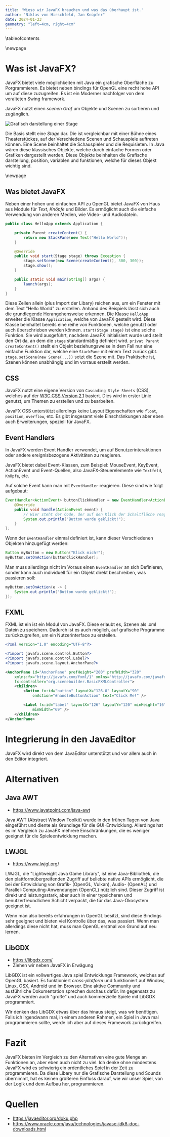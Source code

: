 ```yaml
---
title: 'Wieso wir JavaFX brauchen und was das überhaupt ist.'
author: "Niklas von Hirschfeld, Jan Knüpfer"
date: 2024-01-23
geometry: "left=4cm, right=4cm"
---
```


\tableofcontents

\newpage

# Was ist JavaFX?

JavaFX bietet viele möglichkeiten mit Java ein grafische Oberfläche zu
Porgrammieren. Es bietet neben bindings für OpenGL eine recht hohe API um auf
diese zuzugreifen. Es ist ein Moderner nachfolger von dem veralteten Swing framework.

JavaFX nutzt einen *scenen Graf* um Objekte und Scenen zu sortieren und zugänglich.

![Grafisch darstellung einer *Stage*](./assets/javafx_stage_graph.jpg)

Die Basis stellt eine *Stage* dar. Die ist vergleichbar mit einer Bühne eines
Theaterstückes, auf der Verschiedene Scenen und Schauspiele auftreten können.
Eine Scene beinhaltet die Schauspieler und die Requisieten. In Java wären diese klassisches
Objekte, welche durch einfache Formen oder Grafiken dargestellt werden. Diese
Objekte beinhalten die Grafische darstellung, position, variablen und
funktionen, welche für dieses Objekt wichtig sind.

\newpage

## Was bietet JavaFX

Neben einer hohen und einfachen API zu OpenGL bietet JavaFX von Haus aus Module
für *Text*, *Knöpfe* und Bilder. Es ermöglicht auch die einfache Verwendung von
anderen Medien, wie Video- und Audiodatein.

```java
public class HelloApp extends Application {

    private Parent createContent() {
        return new StackPane(new Text("Hello World"));
    }

    @Override
    public void start(Stage stage) throws Exception {
        stage.setScene(new Scene(createContent(), 300, 300));
        stage.show();
    }

    public static void main(String[] args) {
        launch(args);
    }
}
```

Diese Zeilen allein (plus Import der Libary) reichen aus, um ein Fenster mit
dem Text "Hello World" zu erstellen. Anhand des Beispiels lässt sich auch die
grundlegende Herangehensweise erkennen. Die Klasse `HelloApp` erweiter die
Klasse `Application`, welche von JavaFX gestellt wird. Diese Klasse beinhaltet
bereits eine reihe von Funktionen, welche genutzt oder auch überschrieben
werden können. `start(Stage stage)` ist eine solche Funktion. Sie wird
ausgeführt, nachdem JavaFX initialisiert wurde und stellt den Ort da, an dem
die `stage` standardmäßig definiert wird. `privat Parent createContent()`
stellt ein Objekt beziehungsweise in dem Fall nur eine einfache Funktion dar,
welche eine `StackPane` mit einem Text zurück gibt. `stage.setScene(new
Scene(...))` setzt die Szene mit. Das Praktische ist, Szenen können unabhängig
und im vorraus erstellt werden. 

## CSS

JavaFX nutzt eine eigene Version von `Cascading Style Sheets` (CSS), welches
auf der [W3C CSS Version 2.1](https://www.w3.org/TR/CSS21/) basiert. Dies wird
in erster Linie genutzt, um Themen zu erstellen und zu bearbeiten. 

JavaFX CSS unterstützt allerdings keine Layout Eigenschaften wie `float`,
`position`, `overflow`, etc. Es gibt insgesamt viele Einschränkungen aber eben
auch Erweiterungen, speziell für JavaFX.

## Event Handlers

In JavaFX werden Event Handler verwendet, um auf Benutzerinteraktionen oder
andere ereignisbezogene Aktivitäten zu reagieren.

JavaFX bietet dabei Event-Klassen, zum Beispiel: MouseEvent, KeyEvent,
ActionEvent und Event-Quellen, also JavaFX-Steuerelemente wie `Textfeld`,
`Knöpfe`, etc.

Auf solche Event kann man mit `EventHandler` reagieren. Diese sind wie folgt
aufgebaut:

```java
EventHandler<ActionEvent> buttonClickHandler = new EventHandler<ActionEvent>() {
    @Override
    public void handle(ActionEvent event) {
        // Hier steht der Code, der auf den Klick der Schaltfläche reagiert
        System.out.println("Button wurde geklickt!");
    }
};
```

Wenn der `EventHandler` einmal definiert ist, kann dieser Verschiedenen
Objekten hinzugefügt werden:

```java
Button myButton = new Button("Klick mich!");
myButton.setOnAction(buttonClickHandler);
```

Man muss allerdings nicht im Voraus einen `EventHandler` an sich Definieren,
sonder kann auch individuell für ein Objekt direkt beschreiben, was passieren
soll:

```java
myButton.setOnAction(e -> {
    System.out.println("Button wurde geklickt!");
});
```

## FXML

FXML ist ein ist ein Modul von JavaFX. Diese erlaubt es, Szenen als .xml Datein
zu speichern. Dadurch ist es auch möglich, auf grafische Programme
zurückzugreifen, um ein Nutzerinterface zu erstellen.


```xml
<?xml version="1.0" encoding="UTF-8"?>

<?import javafx.scene.control.Button?>
<?import javafx.scene.control.Label?>
<?import javafx.scene.layout.AnchorPane?>

<AnchorPane id="AnchorPane" prefHeight="200" prefWidth="320" 
	xmlns:fx="http://javafx.com/fxml/1" xmlns="http://javafx.com/javafx/8" 
	fx:controller="org.scenebuilder.BasicFXMLController">
	<children>
		<Button fx:id="button" layoutX="126.0" layoutY="90" 
			onAction="#handleButtonAction" text="Click Me!" />

		<Label fx:id="label" layoutX="126" layoutY="120" minHeight="16"
			minWidth="69" />
	</children>
</AnchorPane>
```



# Integrierung in den JavaEditor

JavaFX wird direkt von dem JavaEditor unterstützt und vor allem auch in den
Editor integriert.

# Alternativen

## Java AWT

- <https://www.javatpoint.com/java-awt>

Java AWT (Abstract Window Toolkit) wurde in den frühen Tagen von Java
eingeführt und diente als Grundlage für die GUI-Entwicklung. Allerdings hat es
im Vergleich zu JavaFX mehrere Einschränkungen, die es weniger geeignet für die
Spieleentwicklung machen.

## LWJGL

- <https://www.lwjgl.org/>


LWJGL, die "Lightweight Java Game Library", ist eine Java-Bibliothek, die den plattformübergreifenden Zugriff auf
beliebte native APIs ermöglicht, die bei der Entwicklung von Grafik- (OpenGL,
Vulkan), Audio- (OpenAL) und Parallel-Computing-Anwendungen (OpenCL) nützlich
sind. Dieser Zugriff ist direkt und leistungsstark, aber auch in einer
typsicheren und benutzerfreundlichen Schicht verpackt, die für das
Java-Ökosystem geeignet ist.

Wenn man also bereits erfahrungen in OpenGL besitzt, sind diese Bindings sehr
geeignet und bieten viel Kontrolle über das, was passiert. Wenn man allerdings
diese nicht hat, muss man OpenGL erstmal von Grund auf neu lernen. 

## LibGDX

- <https://libgdx.com/>
- Ziehen wir neben JavaFX in Erwägung

LibGDX ist ein vollwertiges Java spiel Entwicklungs Framework, welches auf
OpenGL basiert. Es funktioniert *cross-platform* und funktioniert auf Window,
Linux, OSX, Android und im Browser. Eine aktive Community und ausführliche
Dokumentation sprechen durchaus dafür. Im gegensatz zu JavaFX werden auch
"große" und auch kommerzielle Spiele mit LibGDX programmiert.

Wir denken das LibGDX etwas über das hinaus steigt, was wir benötigen. Falls
ich irgendwann mal, in einem anderen Rahmen, ein Spiel in Java mal programmieren sollte, werde
ich aber auf dieses Framework zurückgreifen.

# Fazit

JavaFX bieten im Vergleich zu den Alternativen eine gute Menge an Funktionen
an, aber eben auch nicht zu viel. Ich denke ohne mindestens JavaFX  wird es
schwierig ein ordentliches Spiel in der Zeit zu programmieren. Da diese Libary
nur die Grafische Darstellung und Sounds übernimmt, hat es keinen größeren
Einfluss darauf, wie wir unser Spiel, von der Logik und dem Aufbau her,
programmieren.

# Quellen

- <https://javaeditor.org/doku.php>
- <https://www.oracle.com/java/technologies/javase-jdk8-doc-downloads.html>

